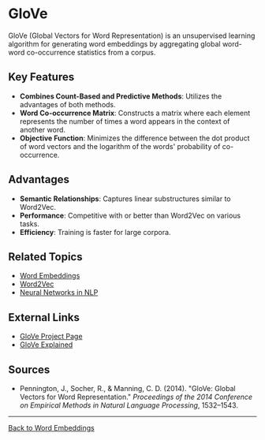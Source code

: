 # GloVe

GloVe (Global Vectors for Word Representation) is an unsupervised learning algorithm for generating word embeddings by aggregating global word-word co-occurrence statistics from a corpus.

## Key Features

- **Combines Count-Based and Predictive Methods**: Utilizes the advantages of both methods.
- **Word Co-occurrence Matrix**: Constructs a matrix where each element represents the number of times a word appears in the context of another word.
- **Objective Function**: Minimizes the difference between the dot product of word vectors and the logarithm of the words' probability of co-occurrence.

## Advantages

- **Semantic Relationships**: Captures linear substructures similar to Word2Vec.
- **Performance**: Competitive with or better than Word2Vec on various tasks.
- **Efficiency**: Training is faster for large corpora.



## Related Topics

- [Word Embeddings](Word-Embeddings.md)
- [Word2Vec](Word2Vec.md)
- [Neural Networks in NLP](../Neural-Networks-in-NLP.md)

## External Links

- [GloVe Project Page](https://nlp.stanford.edu/projects/glove/)
- [GloVe Explained](https://medium.com/@sonicboom8/glove-global-vectors-for-word-representation-5a262012210d)

## Sources

- Pennington, J., Socher, R., & Manning, C. D. (2014). "GloVe: Global Vectors for Word Representation." *Proceedings of the 2014 Conference on Empirical Methods in Natural Language Processing*, 1532–1543.

---

[Back to Word Embeddings](README.md)
